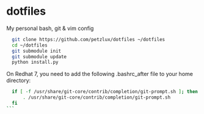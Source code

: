 dotfiles
========
My personal bash, git & vim config

```bash
  git clone https://github.com/petzlux/dotfiles ~/dotfiles
  cd ~/dotfiles
  git submodule init
  git submodule update
  python install.py
```

On Redhat 7, you need to add the following .bashrc_after file to your home
directory:
````bash
  if [ -f /usr/share/git-core/contrib/completion/git-prompt.sh ]; then
      . /usr/share/git-core/contrib/completion/git-prompt.sh
  fi
```

